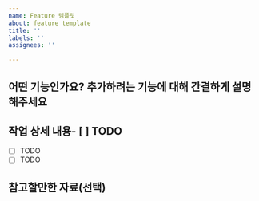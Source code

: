 ```yaml
---
name: Feature 템플릿
about: feature template
title: ''
labels: ''
assignees: ''

---
```


## 어떤 기능인가요? 추가하려는 기능에 대해 간결하게 설명해주세요

## 작업 상세 내용- [ ] TODO

- [ ] TODO
- [ ] TODO

## 참고할만한 자료(선택)
